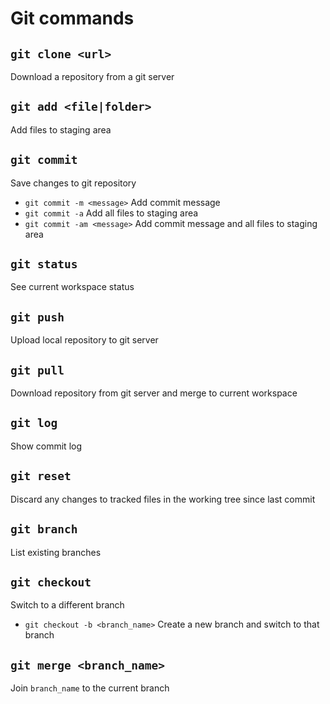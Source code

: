 # Git commands

## `git clone <url>`

Download a repository from a git server

## `git add <file|folder>`

Add files to staging area

## `git commit`

Save changes to git repository

- `git commit -m <message>` Add commit message
- `git commit -a` Add all files to staging area
- `git commit -am <message>` Add commit message and all files to staging area

## `git status`

See current workspace status

## `git push`

Upload local repository to git server

## `git pull`

Download repository from git server and merge to current workspace

## `git log`

Show commit log

## `git reset`

Discard any changes to tracked files in the working tree since last commit

## `git branch`

List existing branches

## `git checkout`

Switch to a different branch

- `git checkout -b <branch_name>` Create a new branch and switch to that branch

## `git merge <branch_name>`

Join `branch_name` to the current branch
